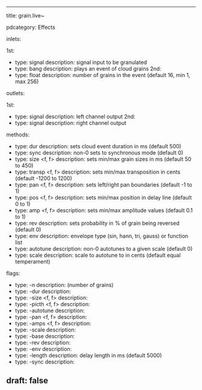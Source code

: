 --- 


title: grain.live~

pdcategory: Effects

inlets:

  1st:
  - type: signal
    description: signal input to be granulated
  - type: bang
    description: plays an event of cloud grains
  2nd:
  - type: float
    description: number of grains in the event (default 16, min 1, max 256)

outlets:

  1st:
  - type: signal
    description: left channel output
  2nd:
  - type: signal
    description: right channel output



methods:
  - type: dur <f>
    description: sets cloud event duration in ms (default 500)
  - type: sync <f>
    description: non-0 sets to synchronous mode (default 0)
  - type: size <f, f>
    description: sets min/max grain sizes in ms (default 50 to 450)
  - type: transp <f, f>
    description: sets min/max transposition in cents (default -1200 to 1200)
  - type: pan <f, f>
    description: sets left/right pan boundaries (default -1 to 1)
  - type: pos <f, f>
    description: sets min/max position in delay line (default 0 to 1)
  - type: amp <f, f>
    description: sets min/max amplitude values (default 0.1 to 1)
  - type: rev <float>
    description: sets probability in % of grain being reversed (default 0)
  - type: env <any>
    description: envelope type (sin, hann, tri, gauss) or function list
  - type: autotune <f>
    description: non-0 autotunes to a given scale (default 0)
  - type: scale <list>
    description: scale to autotune to in cents (default equal temperament)

flags:
  - type: -n <float>
    description: (number of grains)
  - type: -dur <f>
    description: 
  - type: -size <f, f>
    description: 
  - type: -picth <f, f>
    description: 
  - type: -autotune <f>
    description: 
  - type: -pan <f, f>
    description: 
  - type: -amps <f, f>
    description: 
  - type: -scale <list>
    description: 
  - type: -base <f>
    description: 
  - type: -rev <float>
    description: 
  - type: -env <any>
    description: 
  - type: -length <f>
    description: delay length in ms (default 5000)
  - type: -sync
    description: 

draft: false
---